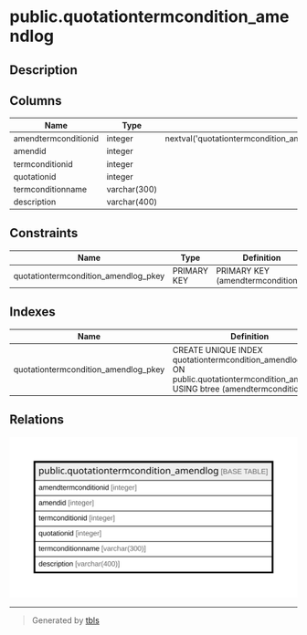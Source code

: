 # public.quotationtermcondition_amendlog

## Description

## Columns

| Name | Type | Default | Nullable | Children | Parents | Comment |
| ---- | ---- | ------- | -------- | -------- | ------- | ------- |
| amendtermconditionid | integer | nextval('quotationtermcondition_amendlog_amendtermconditionid_seq'::regclass) | false |  |  |  |
| amendid | integer |  | true |  |  |  |
| termconditionid | integer |  | true |  |  |  |
| quotationid | integer |  | true |  |  |  |
| termconditionname | varchar(300) |  | true |  |  |  |
| description | varchar(400) |  | true |  |  |  |

## Constraints

| Name | Type | Definition |
| ---- | ---- | ---------- |
| quotationtermcondition_amendlog_pkey | PRIMARY KEY | PRIMARY KEY (amendtermconditionid) |

## Indexes

| Name | Definition |
| ---- | ---------- |
| quotationtermcondition_amendlog_pkey | CREATE UNIQUE INDEX quotationtermcondition_amendlog_pkey ON public.quotationtermcondition_amendlog USING btree (amendtermconditionid) |

## Relations

![er](public.quotationtermcondition_amendlog.svg)

---

> Generated by [tbls](https://github.com/k1LoW/tbls)

